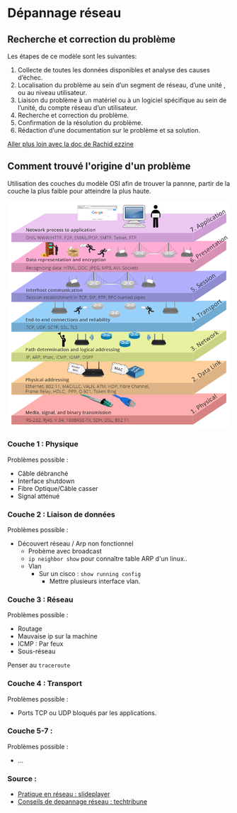 # Dépannage réseau

## Recherche et correction du problème
Les étapes de ce modèle sont les suivantes:

1. Collecte de toutes les données disponibles et analyse des causes d’échec.
2. Localisation du problème au sein d’un segment de réseau, d’une unité , ou au niveau utilisateur.
3. Liaison du problème à un matériel ou à un logiciel spécifique au sein de l’unité, du compte réseau d’un utilisateur.
4. Recherche et correction du problème.
5. Confirmation de la résolution du problème.
6. Rédaction d’une documentation sur le problème et sa solution.

  [Aller plus loin avec la doc de Rachid ezzine](7couches.md)


## Comment trouvé l'origine d'un problème

Utilisation des couches du modèle OSI afin de trouver la pannne, partir de la couche la plus faible pour atteindre la plus haute.

![Modele OSI](image/osi-model.png)


### Couche 1 : Physique

Problèmes possible :

- Câble débranché
- Interface shutdown
- Fibre Optique/Câble casser
- Signal atténué

### Couche 2 : Liaison de données

Problèmes possible :

- Découvert réseau / Arp non fonctionnel 
  - Probème avec broadcast
  - `ip neighbor show` pour connaître table ARP d'un linux.. 
  - Vlan
    - Sur un cisco : `show running config`
        - Mettre plusieurs interface vlan.


### Couche 3 : Réseau

Problèmes possible :

- Routage
- Mauvaise ip sur la machine
- ICMP : Par feux
- Sous-réseau
  
Penser au `traceroute`

### Couche 4 : Transport

Problèmes possible :

- Ports TCP ou UDP bloqués par les applications.


### Couche 5-7 :

Problèmes possible :

- ...






### Source :

- [Pratique en réseau : slideplayer](https://slideplayer.fr/slide/9114802/)
- [Conseils de depannage réseau : techtribune](https://fr.techtribune.net/linux/apprenez-les-conseils-de-depannage-reseau-de-base-partie-12/120778/)